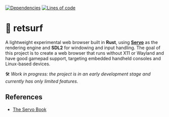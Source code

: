 [![Dependencies](https://deps.rs/repo/github/mxmgorin/retsurf/status.svg)](https://deps.rs/repo/github/mxmgorin/retsurf)
[![Lines of code](https://tokei.rs/b1/github/mxmgorin/retsurf)](https://github.com/mxmgorin/retsurf)

# 🌊 retsurf
A lightweight experimental web browser built in **Rust**, using [**Servo**](https://github.com/servo/servo) as the rendering engine and **SDL2** for windowing and input handling.
The goal of this project is to create a web browser that runs without X11 or Wayland and have good gamepad support, targeting embedded handheld consoles and Linux-based devices.

🛠️ *Work in progress: the project is in an early development stage and currently has only limited features.*

## References
- [The Servo Book](https://book.servo.org/title-page.html)
